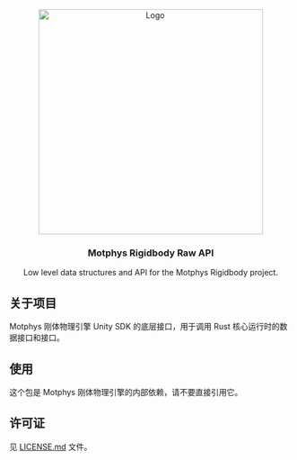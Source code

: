 <div align="center">
  <a href="https://www.motphys.com/">
    <img src="https://www.motphys.com/logo-blue.svg" alt="Logo" width="400" >
  </a>

  <h3 align="center">Motphys Rigidbody Raw API</h3>

  <p align="center">
    Low level data structures and API for the Motphys Rigidbody project.
  </p>
</div>

## 关于项目

Motphys 刚体物理引擎 Unity SDK 的底层接口，用于调用 Rust 核心运行时的数据接口和接口。

## 使用

这个包是 Motphys 刚体物理引擎的内部依赖，请不要直接引用它。

## 许可证

见 [LICENSE.md](LICENSE.md) 文件。

